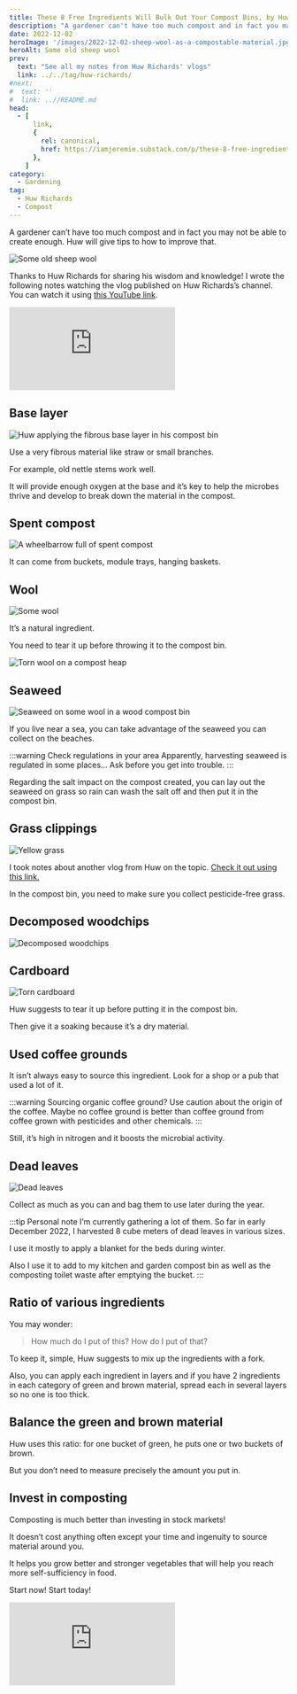 ```yaml
---
title: These 8 Free Ingredients Will Bulk Out Your Compost Bins, by Huw Richards
description: "A gardener can't have too much compost and in fact you may not be able to create enough. Huw will give tips how to improve that."
date: 2022-12-02
heroImage: '/images/2022-12-02-sheep-wool-as-a-compostable-material.jpg'
heroAlt: Some old sheep wool
prev:
  text: "See all my notes from Huw Richards' vlogs"
  link: ../../tag/huw-richards/
#next:
#  text: ''
#  link: ..//README.md
head:
  - [
      link,
      {
        rel: canonical,
        href: https://iamjeremie.substack.com/p/these-8-free-ingredients-will-bulk,
      },
    ]
category:
  - Gardening
tag:
  - Huw Richards
  - Compost
---
```


A gardener can’t have too much compost and in fact you may not be able to create enough. Huw will give tips to how to improve that.

![Some old sheep wool](./images/2022-12-02-sheep-wool-as-a-compostable-material.jpg 'I have two sheep at home and I use their wool for the garden. Credits: image taken from Huw Richards’s vlog')

Thanks to Huw Richards for sharing his wisdom and knowledge!
I wrote the following notes watching the vlog published on Huw Richards’s channel.
You can watch it using [this YouTube link](https://www.youtube.com/watch?v=BO8wWBjnsXU).

<!-- markdownlint-disable MD033 -->
<p class="newsletter-wrapper"><iframe class="newsletter-embed" src="https://iamjeremie.substack.com/embed" frameborder="0" scrolling="no"></iframe></p>

## Base layer

![Huw applying the fibrous base layer in his compost bin](./images/base-layer.jpg 'This layer needs to be thick. Credits: image taken from Huw Richard’s vlog')

Use a very fibrous material like straw or small branches.

For example, old nettle stems work well.

It will provide enough oxygen at the base and it’s key to help the microbes thrive and develop to break down the material in the compost.

## Spent compost

![A wheelbarrow full of spent compost](./images/reuse-spent-compost.jpg 'Old compost or used compost can definitely find its place back into the heap. Recycle it! Credits: image taken from Huw Richard’s vlog')

It can come from buckets, module trays, hanging baskets.

## Wool

![Some wool](./images/wool.jpg 'Slugs really don’t like wool as a mulch. Credits: image taken from Huw Richard’s vlog')

It’s a natural ingredient.

You need to tear it up before throwing it to the compost bin.

![Torn wool on a compost heap](./images/torn-wool-in-a-compost-heap.jpg 'Tearing the wool in small chunks help the degradation process. Credits: image taken from Huw Richard’s vlog')

## Seaweed

![Seaweed on some wool in a wood compost bin](./images/seaweed.jpg 'Seaweed brings minerals and organic matter beneficial for compost making. Credits: image taken from Huw Richard’s vlog')

If you live near a sea, you can take advantage of the seaweed you can collect on the beaches.

:::warning Check regulations in your area
Apparently, harvesting seaweed is regulated in some places… Ask before you get into trouble.
:::

Regarding the salt impact on the compost created, you can lay out the seaweed on grass so rain can wash the salt off and then put it in the compost bin.

## Grass clippings

![Yellow grass](./images/grass-clippings.jpg 'This is a well know ingredient that can bring a lot of heat to your compost heap. Credits: image taken from Huw Richard’s vlog')

I took notes about another vlog from Huw on the topic. [Check it out using this link.](../2022-11-25-grass-the-most-valuable-free-resource--huw-richards/README.md)

In the compost bin, you need to make sure you collect pesticide-free grass.

## Decomposed woodchips

![Decomposed woodchips](./images/decomposed-woodchips.jpg 'It takes a while to decompose: about two years! Credits: image taken from Huw Richard’s vlog')

## Cardboard

![Torn cardboard](./images/cardboard.jpg 'It’s easy to collect from small businesses. Credits: image taken from Huw Richard’s vlog')

Huw suggests to tear it up before putting it in the compost bin.

Then give it a soaking because it’s a dry material.

## Used coffee grounds

It isn’t always easy to source this ingredient. Look for a shop or a pub that used a lot of it.

:::warning Sourcing organic coffee ground?
Use caution about the origin of the coffee. Maybe no coffee ground is better than coffee ground from coffee grown with pesticides and other chemicals.
:::

Still, it’s high in nitrogen and it boosts the microbial activity.

## Dead leaves

![Dead leaves](./images/dead-leaves.jpg 'When they’re available, gather as much as you can. Credits: image taken from Huw Richard’s vlog')

Collect as much as you can and bag them to use later during the year.

:::tip Personal note
I’m currently gathering a lot of them. So far in early December 2022, I harvested 8 cube meters of dead leaves in various sizes.

I use it mostly to apply a blanket for the beds during winter.

Also I use it to add to my kitchen and garden compost bin as well as the composting toilet waste after emptying the bucket.
:::

## Ratio of various ingredients

You may wonder:

> How much do I put of this? How do I put of that?

To keep it, simple, Huw suggests to mix up the ingredients with a fork.

Also, you can apply each ingredient in layers and if you have 2 ingredients in each category of green and brown material, spread each in several layers so no one is too thick.

## Balance the green and brown material

Huw uses this ratio: for one bucket of green, he puts one or two buckets of brown.

But you don’t need to measure precisely the amount you put in.

## Invest in composting

Composting is much better than investing in stock markets!

It doesn’t cost anything often except your time and ingenuity to source material around you.

It helps you grow better and stronger vegetables that will help you reach more self-sufficiency in food.

Start now! Start today!

<!-- markdownlint-disable MD033 -->
<p class="newsletter-wrapper"><iframe class="newsletter-embed" src="https://iamjeremie.substack.com/embed" frameborder="0" scrolling="no"></iframe></p>
